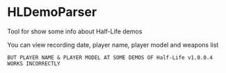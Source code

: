 # HLDemoParser
Tool for show some info about Half-Life demos

You can view recording date, player name, player model and weapons list

    BUT PLAYER NAME & PLAYER MODEL AT SOME DEMOS OF Half-Life v1.0.0.4 WORKS INCORRECTLY 
